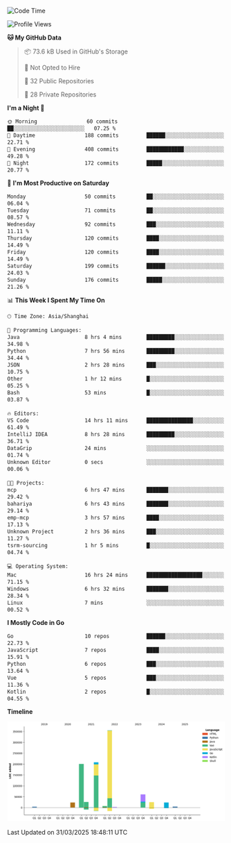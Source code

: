 <!--START_SECTION:waka-->
![Code Time](http://img.shields.io/badge/Code%20Time-4%2C069%20hrs%205%20mins-blue)

![Profile Views](http://img.shields.io/badge/Profile%20Views-0-blue)

**🐱 My GitHub Data** 

> 📦 73.6 kB Used in GitHub's Storage 
 > 
> 🚫 Not Opted to Hire
 > 
> 📜 32 Public Repositories 
 > 
> 🔑 28 Private Repositories 
 > 
**I'm a Night 🦉** 

```text
🌞 Morning                60 commits          ██░░░░░░░░░░░░░░░░░░░░░░░   07.25 % 
🌆 Daytime                188 commits         ██████░░░░░░░░░░░░░░░░░░░   22.71 % 
🌃 Evening                408 commits         ████████████░░░░░░░░░░░░░   49.28 % 
🌙 Night                  172 commits         █████░░░░░░░░░░░░░░░░░░░░   20.77 % 
```
📅 **I'm Most Productive on Saturday** 

```text
Monday                   50 commits          ██░░░░░░░░░░░░░░░░░░░░░░░   06.04 % 
Tuesday                  71 commits          ██░░░░░░░░░░░░░░░░░░░░░░░   08.57 % 
Wednesday                92 commits          ███░░░░░░░░░░░░░░░░░░░░░░   11.11 % 
Thursday                 120 commits         ████░░░░░░░░░░░░░░░░░░░░░   14.49 % 
Friday                   120 commits         ████░░░░░░░░░░░░░░░░░░░░░   14.49 % 
Saturday                 199 commits         ██████░░░░░░░░░░░░░░░░░░░   24.03 % 
Sunday                   176 commits         █████░░░░░░░░░░░░░░░░░░░░   21.26 % 
```


📊 **This Week I Spent My Time On** 

```text
🕑︎ Time Zone: Asia/Shanghai

💬 Programming Languages: 
Java                     8 hrs 4 mins        █████████░░░░░░░░░░░░░░░░   34.98 % 
Python                   7 hrs 56 mins       █████████░░░░░░░░░░░░░░░░   34.44 % 
JSON                     2 hrs 28 mins       ███░░░░░░░░░░░░░░░░░░░░░░   10.75 % 
Other                    1 hr 12 mins        █░░░░░░░░░░░░░░░░░░░░░░░░   05.25 % 
Bash                     53 mins             █░░░░░░░░░░░░░░░░░░░░░░░░   03.87 % 

🔥 Editors: 
VS Code                  14 hrs 11 mins      ███████████████░░░░░░░░░░   61.49 % 
IntelliJ IDEA            8 hrs 28 mins       █████████░░░░░░░░░░░░░░░░   36.71 % 
DataGrip                 24 mins             ░░░░░░░░░░░░░░░░░░░░░░░░░   01.74 % 
Unknown Editor           0 secs              ░░░░░░░░░░░░░░░░░░░░░░░░░   00.06 % 

🐱‍💻 Projects: 
mcp                      6 hrs 47 mins       ███████░░░░░░░░░░░░░░░░░░   29.42 % 
bahariya                 6 hrs 43 mins       ███████░░░░░░░░░░░░░░░░░░   29.14 % 
emp-mcp                  3 hrs 57 mins       ████░░░░░░░░░░░░░░░░░░░░░   17.13 % 
Unknown Project          2 hrs 36 mins       ███░░░░░░░░░░░░░░░░░░░░░░   11.27 % 
tsrm-sourcing            1 hr 5 mins         █░░░░░░░░░░░░░░░░░░░░░░░░   04.74 % 

💻 Operating System: 
Mac                      16 hrs 24 mins      ██████████████████░░░░░░░   71.15 % 
Windows                  6 hrs 32 mins       ███████░░░░░░░░░░░░░░░░░░   28.34 % 
Linux                    7 mins              ░░░░░░░░░░░░░░░░░░░░░░░░░   00.52 % 
```

**I Mostly Code in Go** 

```text
Go                       10 repos            ██████░░░░░░░░░░░░░░░░░░░   22.73 % 
JavaScript               7 repos             ████░░░░░░░░░░░░░░░░░░░░░   15.91 % 
Python                   6 repos             ███░░░░░░░░░░░░░░░░░░░░░░   13.64 % 
Vue                      5 repos             ███░░░░░░░░░░░░░░░░░░░░░░   11.36 % 
Kotlin                   2 repos             █░░░░░░░░░░░░░░░░░░░░░░░░   04.55 % 
```



**Timeline**

![Lines of Code chart](https://raw.githubusercontent.com/youtiaoguagua/youtiaoguagua/master/assets/bar_graph.png)


 Last Updated on 31/03/2025 18:48:11 UTC
<!--END_SECTION:waka-->